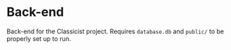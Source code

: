 # Back-end

Back-end for the Classicist project. Requires `database.db` and `public/` to be properly set up to run.

